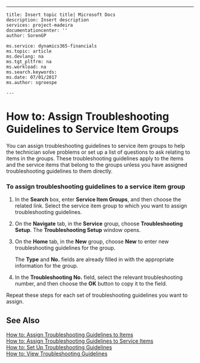 ---
    title: Insert topic title| Microsoft Docs
    description: Insert description
    services: project-madeira
    documentationcenter: ''
    author: SorenGP

    ms.service: dynamics365-financials
    ms.topic: article
    ms.devlang: na
    ms.tgt_pltfrm: na
    ms.workload: na
    ms.search.keywords:
    ms.date: 07/01/2017
    ms.author: sgroespe

    ---
# How to: Assign Troubleshooting Guidelines to Service Item Groups
You can assign troubleshooting guidelines to service item groups to help the technician solve problems or set up a list of questions to ask relating to items in the groups. These troubleshooting guidelines apply to the items and the service items that belong to the groups unless you have assigned troubleshooting guidelines to them directly.  
  
### To assign troubleshooting guidelines to a service item group  
  
1.  In the **Search** box, enter **Service Item Groups**, and then choose the related link. Select the service item group to which you want to assign troubleshooting guidelines.  
  
2.  On the **Navigate** tab, in the **Service** group, choose **Troubleshooting Setup**. The **Troubleshooting Setup** window opens.  
  
3.  On the **Home** tab, in the **New** group, choose **New** to enter new troubleshooting guidelines for the group.  
  
     The **Type** and **No.** fields are already filled in with the appropriate information for the group.  
  
4.  In the **Troubleshooting No.**  field, select the relevant troubleshooting number, and then choose the **OK** button to copy it to the field.  
  
 Repeat these steps for each set of troubleshooting guidelines you want to assign.  
  
## See Also  
 [How to: Assign Troubleshooting Guidelines to Items](../how-to-assign-troubleshooting-guidelines-to-items.md)   
 [How to: Assign Troubleshooting Guidelines to Service Items](../how-to-assign-troubleshooting-guidelines-to-service-items.md)   
 [How to: Set Up Troubleshooting Guidelines](../how-to-set-up-troubleshooting-guidelines.md)   
 [How to: View Troubleshooting Guidelines](../how-to-view-troubleshooting-guidelines.md)